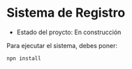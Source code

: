 <h1>Sistema de Registro </h1>

- Estado del proycto: En construcción

Para ejecutar el sistema, debes poner:
  
```npn install```
